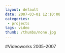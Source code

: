 ```yaml
---
layout: default
date: 2007-03-01 12:10:00
categories:
 - projects
tags: video
thumb: /thumbs/none.jpg
---
```

#Videoworks 2005-2007